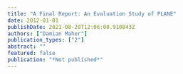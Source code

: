 ```yaml
---
title: "A Final Report: An Evaluation Study of PLANE"
date: 2012-01-01
publishDate: 2021-08-20T12:06:00.910843Z
authors: ["Damian Maher"]
publication_types: ["2"]
abstract: ""
featured: false
publication: "*Not published*"
---
```


